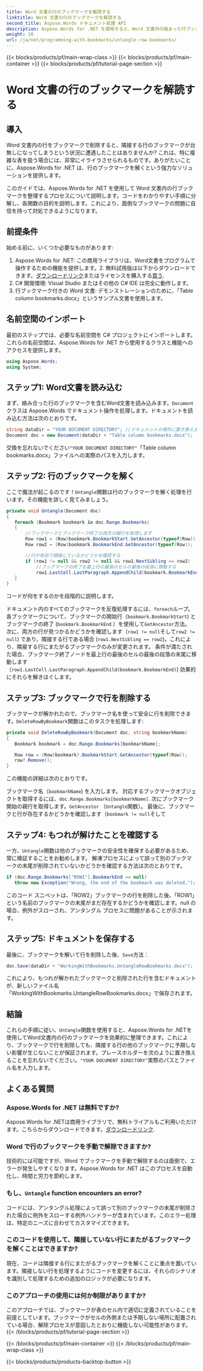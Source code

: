 ```yaml
---
title: Word 文書の行のブックマークを解読する
linktitle: Word 文書の行のブックマークを解読する
second_title: Aspose.Words ドキュメント処理 API
description: Aspose.Words for .NET を使用すると、Word 文書内の絡まった行ブックマークを簡単に解くことができます。このガイドでは、よりクリーンで安全なブックマーク管理のプロセスを順を追って説明します。
weight: 10
url: /ja/net/programming-with-bookmarks/untangle-row-bookmarks/
---
```


{{< blocks/products/pf/main-wrap-class >}}
{{< blocks/products/pf/main-container >}}
{{< blocks/products/pf/tutorial-page-section >}}

# Word 文書の行のブックマークを解読する

## 導入

Word 文書内の行をブックマークで削除すると、隣接する行のブックマークが台無しになってしまうという状況に遭遇したことはありませんか? これは、特に複雑な表を扱う場合には、非常にイライラさせられるものです。ありがたいことに、Aspose.Words for .NET は、行のブックマークを解くという強力なソリューションを提供します。 

このガイドでは、Aspose.Words for .NET を使用して Word 文書内の行ブックマークを整理するプロセスについて説明します。コードをわかりやすい手順に分解し、各関数の目的を説明します。これにより、面倒なブックマークの問題に自信を持って対処できるようになります。

## 前提条件

始める前に、いくつか必要なものがあります:

1.  Aspose.Words for .NET: この商用ライブラリは、Word文書をプログラムで操作するための機能を提供します。2. 無料試用版は以下からダウンロードできます。[ダウンロードリンク](https://releases.aspose.com/words/net/)またはライセンスを購入する[買う](https://purchase.aspose.com/buy).
3. C# 開発環境: Visual Studio またはその他の C# IDE は完全に動作します。
4. 行ブックマーク付きの Word 文書: デモンストレーションのために、「Table column bookmarks.docx」というサンプル文書を使用します。

## 名前空間のインポート

最初のステップでは、必要な名前空間を C# プロジェクトにインポートします。これらの名前空間は、Aspose.Words for .NET から使用するクラスと機能へのアクセスを提供します。

```csharp
using Aspose.Words;
using System;
```

## ステップ1: Word文書を読み込む

まず、絡み合った行のブックマークを含むWord文書を読み込みます。`Document`クラスは Aspose.Words でドキュメント操作を処理します。ドキュメントを読み込む方法は次のとおりです。

```csharp
string dataDir = "YOUR DOCUMENT DIRECTORY"; //ドキュメントの場所に置き換えます
Document doc = new Document(dataDir + "Table column bookmarks.docx");
```

交換を忘れないでください`"YOUR DOCUMENT DIRECTORY"`「Table column bookmarks.docx」ファイルへの実際のパスを入力します。

## ステップ2: 行のブックマークを解く

ここで魔法が起こるのです！`Untangle`関数は行のブックマークを解く処理を行います。その機能を詳しく見てみましょう。

```csharp
private void Untangle(Document doc)
{
   foreach (Bookmark bookmark in doc.Range.Bookmarks)
   {
	   //ブックマークとブックマーク終了の両方の親行を取得します
	   Row row1 = (Row)bookmark.BookmarkStart.GetAncestor(typeof(Row));
	   Row row2 = (Row)bookmark.BookmarkEnd.GetAncestor(typeof(Row));

	   //行が有効で隣接しているかどうかを確認する
	   if (row1 != null && row2 != null && row1.NextSibling == row2)
		   //ブックマークの終了を最上行の最後のセルの最後の段落に移動する
		   row1.LastCell.LastParagraph.AppendChild(bookmark.BookmarkEnd);
   }
}
```

コードが何をするのかを段階的に説明します。

ドキュメント内のすべてのブックマークを反復処理するには、`foreach`ループ。
各ブックマークについて、ブックマークの開始行（`bookmark.BookmarkStart`) とブックマークの終了 (`bookmark.BookmarkEnd` ）を使用して`GetAncestor`方法。
次に、両方の行が見つかるかどうかを確認します（`row1 != null`そして`row2 != null`) であり、隣接する行である場合 (`row1.NextSibling == row2`)。これにより、隣接する行にまたがるブックマークのみが変更されます。
条件が満たされた場合、ブックマーク終了ノードを最上行の最後のセルの最後の段落の末尾に移動します（`row1.LastCell.LastParagraph.AppendChild(bookmark.BookmarkEnd)`) 効果的にそれらを解きほぐします。

## ステップ3: ブックマークで行を削除する

ブックマークが解かれたので、ブックマーク名を使って安全に行を削除できます。`DeleteRowByBookmark`関数はこのタスクを処理します:

```csharp
private void DeleteRowByBookmark(Document doc, string bookmarkName)
{
   Bookmark bookmark = doc.Range.Bookmarks[bookmarkName];

   Row row = (Row)bookmark?.BookmarkStart.GetAncestor(typeof(Row));
   row?.Remove();
}
```

この機能の詳細は次のとおりです。

ブックマーク名（`bookmarkName`) を入力します。
対応するブックマークオブジェクトを取得するには、`doc.Range.Bookmarks[bookmarkName]`.
次にブックマーク開始の親行を取得します。`GetAncestor` （`Untangle`関数）。
最後に、ブックマークと行が存在するかどうかを確認します（`bookmark != null`そして

## ステップ4: もつれが解けたことを確認する

一方、`Untangle`関数は他のブックマークの安全性を確保する必要があるため、常に検証することをお勧めします。 解凍プロセスによって誤って別のブックマークの末尾が削除されていないかどうかを確認する方法は次のとおりです。

```csharp
if (doc.Range.Bookmarks["ROW1"].BookmarkEnd == null)
   throw new Exception("Wrong, the end of the bookmark was deleted.");
```

このコード スニペットは、「ROW2」ブックマークの行を削除した後、「ROW1」という名前のブックマークの末尾がまだ存在するかどうかを確認します。null の場合、例外がスローされ、アンタングル プロセスに問題があることが示されます。 

## ステップ5: ドキュメントを保存する

最後に、ブックマークを解いて行を削除した後、`Save`方法：

```csharp
doc.Save(dataDir + "WorkingWithBookmarks.UntangleRowBookmarks.docx");
```

これにより、もつれが解かれたブックマークと削除された行を含むドキュメントが、新しいファイル名「WorkingWithBookmarks.UntangleRowBookmarks.docx」で保存されます。 

## 結論

これらの手順に従い、`Untangle`関数を使用すると、Aspose.Words for .NETを使用してWord文書内の行のブックマークを効果的に整理できます。これにより、ブックマークで行を削除しても、隣接する行の他のブックマークに予期しない影響が生じないことが保証されます。プレースホルダーを次のように置き換えることを忘れないでください。`"YOUR DOCUMENT DIRECTORY"`実際のパスとファイル名を入力します。

## よくある質問

### Aspose.Words for .NET は無料ですか?

 Aspose.Words for .NETは商用ライブラリで、無料トライアルもご利用いただけます。こちらからダウンロードできます。[ダウンロードリンク](https://releases.aspose.com/words/net/).

### Word で行のブックマークを手動で解除できますか?

技術的には可能ですが、Word でブックマークを手動で解除するのは面倒で、エラーが発生しやすくなります。Aspose.Words for .NET はこのプロセスを自動化し、時間と労力を節約します。

### もし、`Untangle` function encounters an error?

コードには、アンタングル処理によって誤って別のブックマークの末尾が削除された場合に例外をスローする例外ハンドラーが含まれています。このエラー処理は、特定のニーズに合わせてカスタマイズできます。

### このコードを使用して、隣接していない行にまたがるブックマークを解くことはできますか?

現在、コードは隣接する行にまたがるブックマークを解くことに重点を置いています。隣接しない行を処理するようにコードを変更するには、それらのシナリオを識別して処理するための追加のロジックが必要になります。

### このアプローチの使用には何か制限がありますか?

このアプローチでは、ブックマークが表のセル内で適切に定義されていることを前提としています。ブックマークがセルの外側または予期しない場所に配置されている場合、解除プロセスが意図したとおりに機能しない可能性があります。
{{< /blocks/products/pf/tutorial-page-section >}}

{{< /blocks/products/pf/main-container >}}
{{< /blocks/products/pf/main-wrap-class >}}

{{< blocks/products/products-backtop-button >}}
